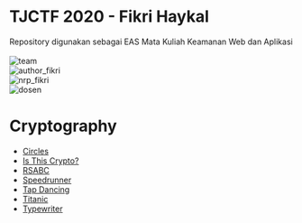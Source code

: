 # TJCTF 2020 - Fikri Haykal
 Repository digunakan sebagai EAS Mata Kuliah Keamanan Web dan Aplikasi<br />
 <br />
 ![team](https://img.shields.io/badge/Team-LoyalFragger-00a69a)<br />
 ![author_fikri](https://img.shields.io/badge/Author-Fikri%20Haykal-00a69a)<br />
 ![nrp_fikri](https://img.shields.io/badge/NRP-05311840000006-00a69a)<br />
 ![dosen](https://img.shields.io/badge/Lecturers-Mr.%20Ridho%20Rahman%20Hariadi,%20S.Kom.,%20M.Sc.-00a69a)
 
# Cryptography
  - [Circles](https://github.com/fikrihaykal/WriteUp_TJCTF2020_05311840000006_FikriHaykal/blob/master/Cryptography/Circles/)
  - [Is This Crypto?](https://github.com/fikrihaykal/WriteUp_TJCTF2020_05311840000006_FikriHaykal/blob/master/Cryptography/Is%20This%20Crypto?/)
  - [RSABC](https://github.com/fikrihaykal/WriteUp_TJCTF2020_05311840000006_FikriHaykal/blob/master/Cryptography/RSABC/)
  - [Speedrunner](https://github.com/fikrihaykal/WriteUp_TJCTF2020_05311840000006_FikriHaykal/blob/master/Cryptography/Speedrunner/)
  - [Tap Dancing](https://github.com/fikrihaykal/WriteUp_TJCTF2020_05311840000006_FikriHaykal/blob/master/Cryptography/Tap%20Dancing/)
  - [Titanic](https://github.com/fikrihaykal/WriteUp_TJCTF2020_05311840000006_FikriHaykal/blob/master/Cryptography/Titanic/)
  - [Typewriter](https://github.com/fikrihaykal/WriteUp_TJCTF2020_05311840000006_FikriHaykal/blob/master/Cryptography/Typewriter/)
